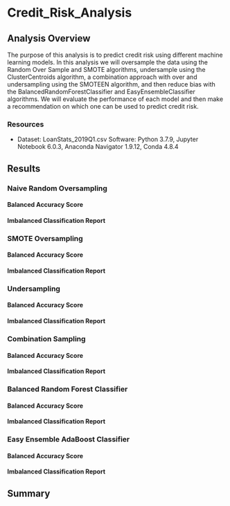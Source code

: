 # Credit_Risk_Analysis

## Analysis Overview
The purpose of this analysis is to predict credit risk using different machine learning models. In this analysis we will oversample the data using the Random Over Sample and SMOTE algorithms, undersample using the ClusterCentroids algorithm, a combination approach with over and undersampling using the SMOTEEN algorithm, and then reduce bias with the BalancedRandomForestClassifier and EasyEnsembleClassifier algorithms. We will evaluate the performance of each model and then make a recommendation on which one can be used to predict credit risk.
### Resources
- Dataset: LoanStats_2019Q1.csv
Software: Python 3.7.9, Jupyter Notebook 6.0.3, Anaconda Navigator 1.9.12, Conda 4.8.4
## Results
### Naive Random Oversampling
#### Balanced Accuracy Score
#### Imbalanced Classification Report
### SMOTE Oversampling
#### Balanced Accuracy Score
#### Imbalanced Classification Report
### Undersampling
#### Balanced Accuracy Score
#### Imbalanced Classification Report
### Combination Sampling
#### Balanced Accuracy Score
#### Imbalanced Classification Report
### Balanced Random Forest Classifier
#### Balanced Accuracy Score
#### Imbalanced Classification Report
### Easy Ensemble AdaBoost Classifier
#### Balanced Accuracy Score
#### Imbalanced Classification Report
## Summary
